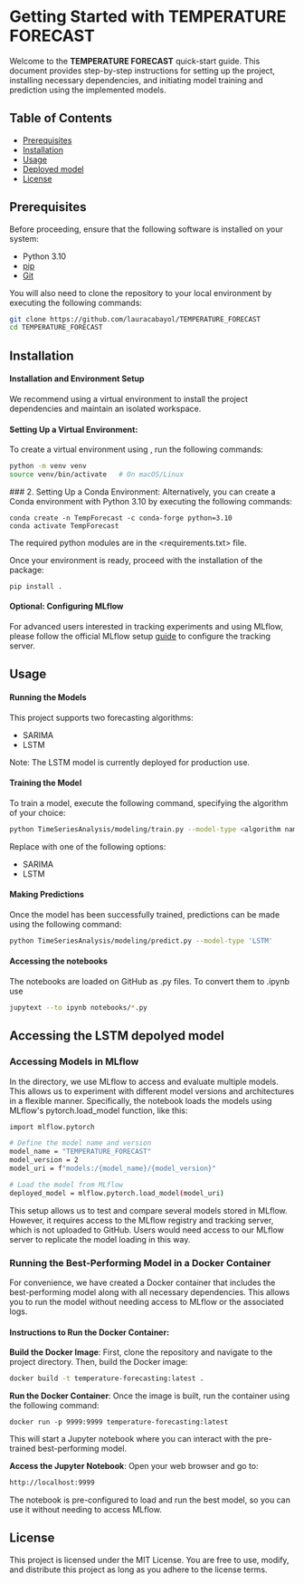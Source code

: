 # Getting Started with **TEMPERATURE FORECAST**

Welcome to the **TEMPERATURE FORECAST** quick-start guide. This document provides step-by-step instructions for setting up the project, installing necessary dependencies, and initiating model training and prediction using the implemented models.

## Table of Contents

- [Prerequisites](#Prerequisites)
- [Installation](#installation)
- [Usage](#usage)
- [Deployed model](#Accessing-the-LSTM-depolyed-model)
- [License](#license)

## Prerequisites

Before proceeding, ensure that the following software is installed on your system:

- Python 3.10
- [pip](https://pip.pypa.io/en/stable/installation/)
- [Git](https://git-scm.com/book/en/v2/Getting-Started-Installing-Git)

You will also need to clone the repository to your local environment by executing the following commands:

```bash
git clone https://github.com/lauracabayol/TEMPERATURE_FORECAST
cd TEMPERATURE_FORECAST
```
## Installation

#### Installation and Environment Setup
We recommend using a virtual environment to install the project dependencies and maintain an isolated workspace.
#### Setting Up a Virtual Environment:
To create a virtual environment using <venv>, run the following commands:
```bash
python -m venv venv
source venv/bin/activate   # On macOS/Linux
```
### 2. Setting Up a Conda Environment:
Alternatively, you can create a Conda environment with Python 3.10 by executing the following commands:
```
conda create -n TempForecast -c conda-forge python=3.10
conda activate TempForecast
```
The required python modules are in the <requirements.txt> file.

Once your environment is ready, proceed with the installation of the package:

```
pip install .
``` 
#### Optional: Configuring MLflow
For advanced users interested in tracking experiments and using MLflow, please follow the official MLflow setup  [guide](https://mlflow.org/docs/latest/getting-started/index.html) to configure the tracking server.

## Usage

#### Running the Models
This project supports two forecasting algorithms:

- SARIMA
- LSTM

Note: The LSTM model is currently deployed for production use.

#### Training the Model
To train a model, execute the following command, specifying the algorithm of your choice:

```bash
python TimeSeriesAnalysis/modeling/train.py --model-type <algorithm name>
```
Replace <algorithm name> with one of the following options:

- SARIMA
- LSTM
  
#### Making Predictions
Once the model has been successfully trained, predictions can be made using the following command:

```bash
python TimeSeriesAnalysis/modeling/predict.py --model-type 'LSTM'
```

#### Accessing the notebooks
The notebooks are loaded on GitHub as .py files. To convert them to .ipynb use <jupytext>

```bash
jupytext --to ipynb notebooks/*.py
```

## Accessing the LSTM depolyed model
### Accessing Models in MLflow
In the </notebooks> directory, we use MLflow to access and evaluate multiple models. This allows us to experiment with different model versions and architectures in a flexible manner. Specifically, the notebook loads the models using MLflow's pytorch.load_model function, like this:
```bash
import mlflow.pytorch

# Define the model name and version
model_name = "TEMPERATURE_FORECAST"
model_version = 2
model_uri = f"models:/{model_name}/{model_version}"

# Load the model from MLflow
deployed_model = mlflow.pytorch.load_model(model_uri)
```
This setup allows us to test and compare several models stored in MLflow. However, it requires access to the MLflow registry and tracking server, which is not uploaded to GitHub. Users would need access to our MLflow server to replicate the model loading in this way.

### Running the Best-Performing Model in a Docker Container
For convenience, we have created a Docker container that includes the best-performing model along with all necessary dependencies. This allows you to run the model without needing access to MLflow or the associated logs.

#### Instructions to Run the Docker Container:
**Build the Docker Image**: First, clone the repository and navigate to the project directory. Then, build the Docker image:
```bash
docker build -t temperature-forecasting:latest .
```
**Run the Docker Container**: Once the image is built, run the container using the following command:
```
docker run -p 9999:9999 temperature-forecasting:latest
```
This will start a Jupyter notebook where you can interact with the pre-trained best-performing model.

**Access the Jupyter Notebook**: Open your web browser and go to:
```bash
http://localhost:9999
```
The notebook is pre-configured to load and run the best model, so you can use it without needing to access MLflow.

## License

This project is licensed under the MIT License. You are free to use, modify, and distribute this project as long as you adhere to the license terms.
